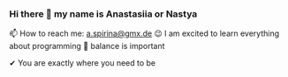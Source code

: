 ### Hi there 👋 my name is Anastasiia or Nastya
📫 How to reach me: a.spirina@gmx.de
😉 I am excited to learn everything about programming
👀 balance is important

✔ You are exactly where you need to be

<!--
**AnastasiiaSpirina/AnastasiiaSpirina** is a ✨ _special_ ✨ repository because its `README.md` (this file) appears on your GitHub profile.

Here are some ideas to get you started:

- 🔭 I’m currently working on ...
- 🌱 I’m currently learning ...
- 👯 I’m looking to collaborate on ...
- 🤔 I’m looking for help with ...
- 💬 Ask me about ...
- 📫 How to reach me: ...
- 😄 Pronouns: ...
- ⚡ Fun fact: ...
-->
